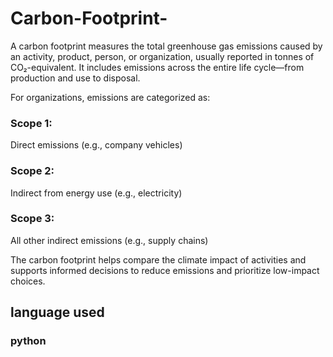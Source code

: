 # Carbon-Footprint-



A carbon footprint measures the total greenhouse gas emissions caused by an activity, product, person, or organization, usually reported in tonnes of CO₂-equivalent. It includes emissions across the entire life cycle—from production and use to disposal.

For organizations, emissions are categorized as:

### Scope 1: 
Direct emissions (e.g., company vehicles)

### Scope 2: 
Indirect from energy use (e.g., electricity)

### Scope 3:
All other indirect emissions (e.g., supply chains)

The carbon footprint helps compare the climate impact of activities and supports informed decisions to reduce emissions and prioritize low-impact choices.


## language used 
### python
